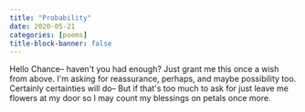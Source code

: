 ```yaml
---
title: "Probability"
date: 2020-05-21
categories: [poems]
title-block-banner: false
---
```

Hello Chance–
haven't you had enough?
Just grant me this once
a wish from above.
I'm asking for reassurance, perhaps,
and maybe possibility too.
Certainly
certainties will do–
But if that's too much to ask for
just leave me flowers at my door
so I may count my blessings
on petals once more.
